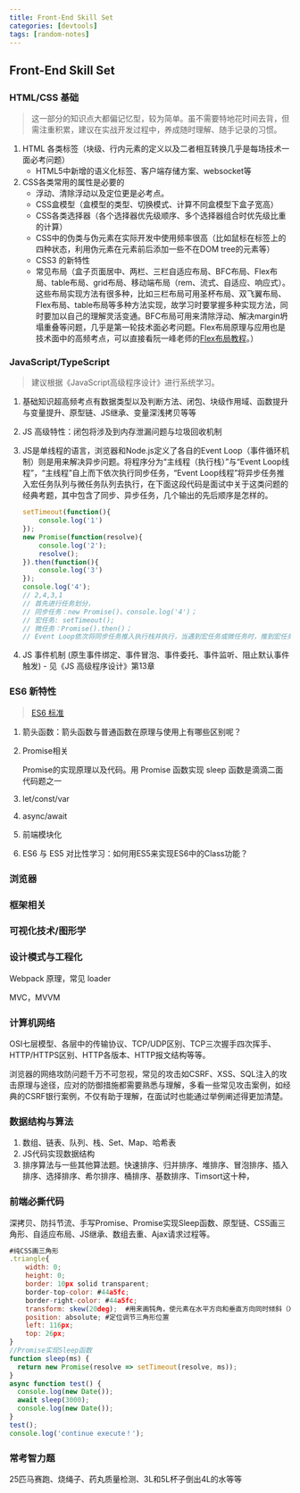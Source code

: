 ```yaml
---
title: Front-End Skill Set
categories: [devtools]
tags: [random-notes]
---
```


## Front-End Skill Set

### HTML/CSS 基础

> 这一部分的知识点大都偏记忆型，较为简单。虽不需要特地花时间去背，但需注重积累，建议在实战开发过程中，养成随时理解、随手记录的习惯。

1. HTML 各类标签（块级、行内元素的定义以及二者相互转换几乎是每场技术一面必考问题）
   - HTML5中新增的语义化标签、客户端存储方案、websocket等
2. CSS各类常用的属性是必要的
   - 浮动、清除浮动以及定位更是必考点。
   - CSS盒模型（盒模型的类型、切换模式、计算不同盒模型下盒子宽高）
   - CSS各类选择器（各个选择器优先级顺序、多个选择器组合时优先级比重的计算）
   - CSS中的伪类与伪元素在实际开发中使用频率很高（比如鼠标在标签上的四种状态，利用伪元素在元素前后添加一些不在DOM tree的元素等）
   - CSS3 的新特性
   - 常见布局（盒子页面居中、两栏、三栏自适应布局、BFC布局、Flex布局、table布局、grid布局、移动端布局（rem、流式、自适应、响应式）。这些布局实现方法有很多种，比如三栏布局可用圣杯布局、双飞翼布局、Flex布局、table布局等多种方法实现，故学习时要掌握多种实现方法，同时要加以自己的理解灵活变通。BFC布局可用来清除浮动、解决margin坍塌重叠等问题，几乎是第一轮技术面必考问题。Flex布局原理与应用也是技术面中的高频考点，可以直接看阮一峰老师的[Flex布局教程](http://www.ruanyifeng.com/blog/2015/07/flex-grammar.html)。）

### JavaScript/TypeScript

> 建议根据《JavaScript高级程序设计》进行系统学习。

1. 基础知识超高频考点有数据类型以及判断方法、闭包、块级作用域、函数提升与变量提升、原型链、JS继承、变量深浅拷贝等等

2. JS 高级特性：闭包将涉及到内存泄漏问题与垃圾回收机制

3. JS是单线程的语言，浏览器和Node.js定义了各自的Event Loop（事件循环机制）则是用来解决异步问题。将程序分为“主线程（执行栈）”与“Event Loop线程”，“主线程”自上而下依次执行同步任务，“Event Loop线程”将异步任务推入宏任务队列与微任务队列去执行，在下面这段代码是面试中关于这类问题的经典考题，其中包含了同步、异步任务，几个输出的先后顺序是怎样的。

   ```javascript
   setTimeout(function(){
       console.log('1')
   });
   new Promise(function(resolve){
       console.log('2');
       resolve();
   }).then(function(){
       console.log('3')
   });
   console.log('4');
   // 2,4,3,1
   // 首先进行任务划分，
   // 同步任务：new Promise()、console.log('4')；
   // 宏任务: setTimeout();
   // 微任务：Promise().then()；
   // Event Loop依次将同步任务推入执行栈并执行，当遇到宏任务或微任务时，推到宏任务或微任务队列中，同步队列执行完毕，会去微队列取任务，直到微队列清空，再去宏队列取任务执行。故此段程序执行顺序为：new Promise()、console.log('4')、Promise().then()、setTimeout()。
   ```

4. JS 事件机制 (原生事件绑定、事件冒泡、事件委托、事件监听、阻止默认事件触发) - 见《JS 高级程序设计》第13章

### ES6 新特性

> [ES6 标准](http://caibaojian.com/es6/generator.html)

1. 箭头函数：箭头函数与普通函数在原理与使用上有哪些区别呢？

2. Promise相关

   Promise的实现原理以及代码。用 Promise 函数实现 sleep 函数是滴滴二面代码题之一

3. let/const/var

4. async/await

5. 前端模块化

6. ES6 与 ES5 对比性学习：如何用ES5来实现ES6中的Class功能？

   

### 浏览器





### 框架相关

### 可视化技术/图形学

### 设计模式与工程化

Webpack 原理，常见 loader

MVC，MVVM

### 计算机网络

OSI七层模型、各层中的传输协议、TCP/UDP区别、TCP三次握手四次挥手、HTTP/HTTPS区别、HTTP各版本、HTTP报文结构等等。

浏览器的网络攻防问题千万不可忽视，常见的攻击如CSRF、XSS、SQL注入的攻击原理与途径，应对的防御措施都需要熟悉与理解，多看一些常见攻击案例，如经典的CSRF银行案例，不仅有助于理解，在面试时也能通过举例阐述得更加清楚。

### 数据结构与算法

1. 数组、链表、队列、栈、Set、Map、哈希表
2. JS代码实现数据结构
3. 排序算法与一些其他算法题。快速排序、归并排序、堆排序、冒泡排序、插入排序、选择排序、希尔排序、桶排序、基数排序、Timsort这十种，

### 前端必撕代码

深拷贝、防抖节流、手写Promise、Promise实现Sleep函数、原型链、CSS画三角形、自适应布局、JS继承、数组去重、Ajax请求过程等。

```javascript
#纯CSS画三角形
.triangle{
    width: 0;
    height: 0;
    border: 10px solid transparent;
    border-top-color: #44a5fc;
    border-right-color: #44a5fc;
    transform: skew(20deg);  #用来画钝角，使元素在水平方向和垂直方向同时倾斜（X轴和Y轴同时倾斜）
    position: absolute; #定位调节三角形位置
    left: 116px;
    top: 26px;
}
//Promise实现Sleep函数
function sleep(ms) {
  return new Promise(resolve => setTimeout(resolve, ms));
}
async function test() {
  console.log(new Date());
  await sleep(3000);
  console.log(new Date());
}
test();
console.log('continue execute！');
```



### 常考智力题

25匹马赛跑、烧绳子、药丸质量检测、3L和5L杯子倒出4L的水等等
